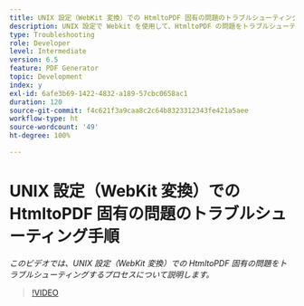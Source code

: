 ```yaml
---
title: UNIX 設定（WebKit 変換）での HtmltoPDF 固有の問題のトラブルシューティング手順
description: UNIX 設定で Webkit を使用して、HtmltoPDF の問題をトラブルシューティングします。
type: Troubleshooting
role: Developer
level: Intermediate
version: 6.5
feature: PDF Generator
topic: Development
index: y
exl-id: 6afe3b69-1422-4832-a189-57cbc0658ac1
duration: 120
source-git-commit: f4c621f3a9caa8c2c64b8323312343fe421a5aee
workflow-type: ht
source-wordcount: '49'
ht-degree: 100%

---
```


# UNIX 設定（WebKit 変換）での HtmltoPDF 固有の問題のトラブルシューティング手順

*このビデオでは、UNIX 設定（WebKit 変換）での HtmltoPDF 固有の問題をトラブルシューティングするプロセスについて説明します。*

>[!VIDEO](https://video.tv.adobe.com/v/335548?quality=12&learn=on)
